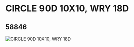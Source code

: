 # CIRCLE 90D 10X10, WRY 18D
## 58846
![CIRCLE 90D 10X10, WRY 18D](https://lc-www-live-s.legocdn.com/media/bricks/5/2/4501927.jpg)